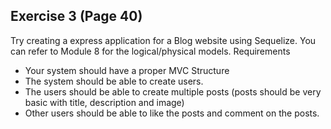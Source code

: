 ## Exercise 3 (Page 40)

Try creating a express application for a Blog website using Sequelize. You can refer to
Module 8 for the logical/physical models.
Requirements
- Your system should have a proper MVC Structure
- The system should be able to create users.
- The users should be able to create multiple posts (posts should be very basic with
title, description and image)
- Other users should be able to like the posts and comment on the posts.